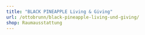 ```yaml
---
title: "BLACK PINEAPPLE Living & Giving"
url: /ottobrunn/black-pineapple-living-und-giving/
shop: Raumausstattung
---
```

